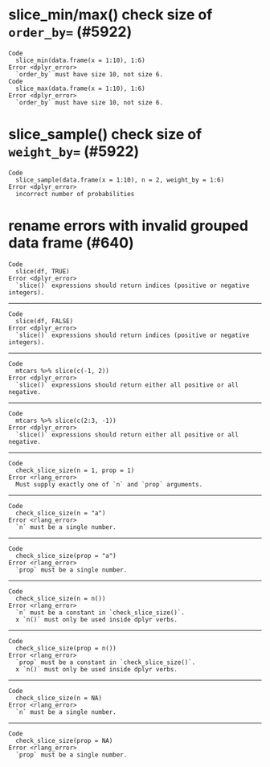 # slice_min/max() check size of `order_by=` (#5922)

    Code
      slice_min(data.frame(x = 1:10), 1:6)
    Error <dplyr_error>
      `order_by` must have size 10, not size 6.
    Code
      slice_max(data.frame(x = 1:10), 1:6)
    Error <dplyr_error>
      `order_by` must have size 10, not size 6.

# slice_sample() check size of `weight_by=` (#5922)

    Code
      slice_sample(data.frame(x = 1:10), n = 2, weight_by = 1:6)
    Error <dplyr_error>
      incorrect number of probabilities

# rename errors with invalid grouped data frame (#640)

    Code
      slice(df, TRUE)
    Error <dplyr_error>
      `slice()` expressions should return indices (positive or negative integers).

---

    Code
      slice(df, FALSE)
    Error <dplyr_error>
      `slice()` expressions should return indices (positive or negative integers).

---

    Code
      mtcars %>% slice(c(-1, 2))
    Error <dplyr_error>
      `slice()` expressions should return either all positive or all negative.

---

    Code
      mtcars %>% slice(c(2:3, -1))
    Error <dplyr_error>
      `slice()` expressions should return either all positive or all negative.

---

    Code
      check_slice_size(n = 1, prop = 1)
    Error <rlang_error>
      Must supply exactly one of `n` and `prop` arguments.

---

    Code
      check_slice_size(n = "a")
    Error <rlang_error>
      `n` must be a single number.

---

    Code
      check_slice_size(prop = "a")
    Error <rlang_error>
      `prop` must be a single number.

---

    Code
      check_slice_size(n = n())
    Error <rlang_error>
      `n` must be a constant in `check_slice_size()`.
      x `n()` must only be used inside dplyr verbs.

---

    Code
      check_slice_size(prop = n())
    Error <rlang_error>
      `prop` must be a constant in `check_slice_size()`.
      x `n()` must only be used inside dplyr verbs.

---

    Code
      check_slice_size(n = NA)
    Error <rlang_error>
      `n` must be a single number.

---

    Code
      check_slice_size(prop = NA)
    Error <rlang_error>
      `prop` must be a single number.

